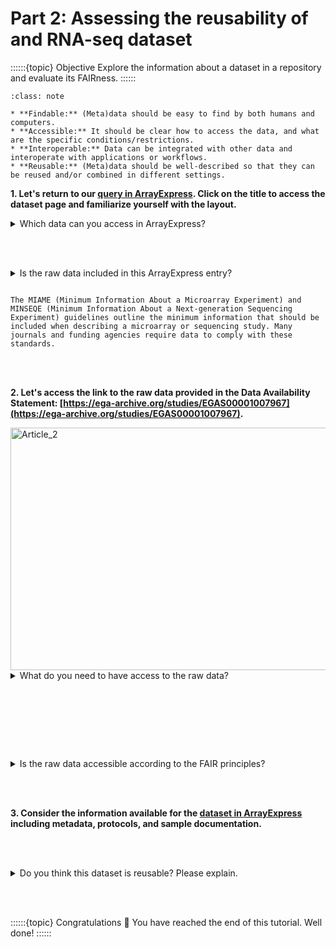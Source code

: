 # Part 2: Assessing the reusability of and RNA-seq dataset

::::::{topic} Objective
Explore the information about a dataset in a repository and evaluate its FAIRness. 
::::::

```{admonition} Remmenber the FAIR principles from the introduction: 
:class: note

* **Findable:** (Meta)data should be easy to find by both humans and computers.
* **Accessible:** It should be clear how to access the data, and what are the specific conditions/restrictions. 
* **Interoperable:** Data can be integrated with other data and interoperate with applications or workflows. 
* **Reusable:** (Meta)data should be well-described so that they can be reused and/or combined in different settings.

```

**1. Let's return to our [query in ArrayExpress](https://www.ebi.ac.uk/biostudies/arrayexpress/studies?query=E-MTAB-15145). Click on the title to access the dataset page and familiarize yourself with the layout.**

<details>
<summary>Which data can you access in ArrayExpress?</summary>

```
Processed data.
```
</details>

<br/><br/>

<details> 
<summary>Is the raw data included in this ArrayExpress entry?</summary>

```
No.  
```
</details>


````{hint} Check under the MIAME score and on the right side bar. 

The MIAME (Minimum Information About a Microarray Experiment) and MINSEQE (Minimum Information About a Next-generation Sequencing Experiment) guidelines outline the minimum information that should be included when describing a microarray or sequencing study. Many journals and funding agencies require data to comply with these standards. 

````

<br/><br/>

**2. Let's access the link to the raw data provided in the Data Availability Statement: [https://ega-archive.org/studies/EGAS00001007967](https://ega-archive.org/studies/EGAS00001007967).**

<img width="718" height="388" alt="Article_2" src="https://github.com/user-attachments/assets/a49038fc-768b-4207-a125-9a05953ce097" title="Data Availability Statement" />


<details> 
<summary>What do you need to have access to the raw data?</summary>

```
A data access agreement. 
```
</details>

<br/><br/>

````{hint} Click the persistent identifier listed under 'Dataset ID' to view the access policy. 

````

<br/><br/>

<details> 
<summary>Is the raw data accessible according to the FAIR principles?</summary>

```
Yes, it is clear how to access the data, and what are the specific conditions and restrictions.  
```
</details>

<br/><br/>


**3. Consider the information available for the [dataset in ArrayExpress](https://www.ebi.ac.uk/biostudies/arrayexpress/studies?query=E-MTAB-15145) including metadata, protocols, and sample documentation.**

<br/><br/>

<details> 
<summary>Do you think this dataset is reusable? Please explain.</summary>

```
Records include documentation, metadata, and study descriptions detailing how the data was created, which should enable reuse by others. 
```
</details>

<br></br>

::::::{topic} Congratulations 🎉
You have reached the end of this tutorial. Well done! 
::::::

<br></br>
